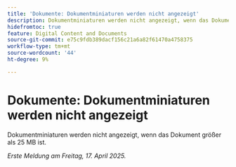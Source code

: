 ```yaml
---
title: 'Dokumente: Dokumentminiaturen werden nicht angezeigt'
description: Dokumentminiaturen werden nicht angezeigt, wenn das Dokument größer als 25 MB ist.
hidefromtoc: true
feature: Digital Content and Documents
source-git-commit: e75c9fdb389dacf156c21a6a82f61470a4758375
workflow-type: tm+mt
source-wordcount: '44'
ht-degree: 9%

---
```



# Dokumente: Dokumentminiaturen werden nicht angezeigt

Dokumentminiaturen werden nicht angezeigt, wenn das Dokument größer als 25 MB ist.

_Erste Meldung am Freitag, 17. April 2025._
